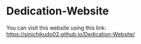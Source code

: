 # Dedication-Website
You can visit this website using this link: https://sinichikudo02.github.io/Dedication-Website/
